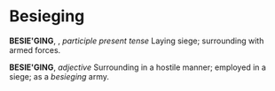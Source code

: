 # Besieging

**BESIE'GING**, , _participle present tense_ Laying siege; surrounding with armed forces.

**BESIE'GING**, _adjective_ Surrounding in a hostile manner; employed in a siege; as a _besieging_ army.